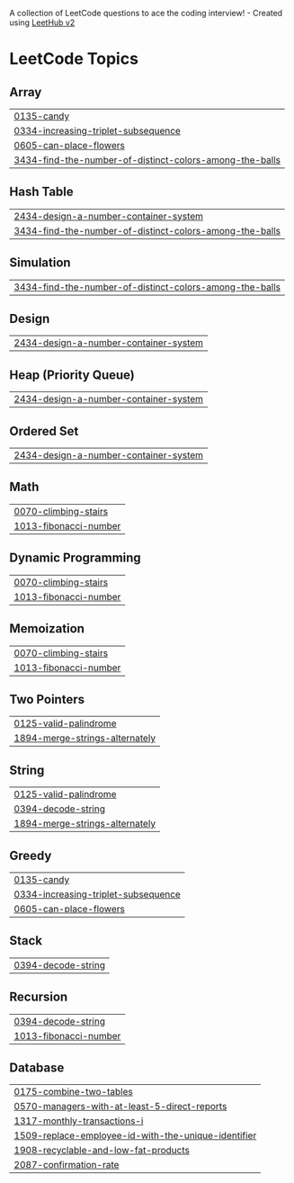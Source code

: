 A collection of LeetCode questions to ace the coding interview! - Created using [LeetHub v2](https://github.com/arunbhardwaj/LeetHub-2.0)
<!---LeetCode Topics Start-->
# LeetCode Topics
## Array
|  |
| ------- |
| [0135-candy](https://github.com/SukeertiramGS/LeetCode2/tree/master/0135-candy) |
| [0334-increasing-triplet-subsequence](https://github.com/SukeertiramGS/LeetCode2/tree/master/0334-increasing-triplet-subsequence) |
| [0605-can-place-flowers](https://github.com/SukeertiramGS/LeetCode2/tree/master/0605-can-place-flowers) |
| [3434-find-the-number-of-distinct-colors-among-the-balls](https://github.com/SukeertiramGS/LeetCode2/tree/master/3434-find-the-number-of-distinct-colors-among-the-balls) |
## Hash Table
|  |
| ------- |
| [2434-design-a-number-container-system](https://github.com/SukeertiramGS/LeetCode2/tree/master/2434-design-a-number-container-system) |
| [3434-find-the-number-of-distinct-colors-among-the-balls](https://github.com/SukeertiramGS/LeetCode2/tree/master/3434-find-the-number-of-distinct-colors-among-the-balls) |
## Simulation
|  |
| ------- |
| [3434-find-the-number-of-distinct-colors-among-the-balls](https://github.com/SukeertiramGS/LeetCode2/tree/master/3434-find-the-number-of-distinct-colors-among-the-balls) |
## Design
|  |
| ------- |
| [2434-design-a-number-container-system](https://github.com/SukeertiramGS/LeetCode2/tree/master/2434-design-a-number-container-system) |
## Heap (Priority Queue)
|  |
| ------- |
| [2434-design-a-number-container-system](https://github.com/SukeertiramGS/LeetCode2/tree/master/2434-design-a-number-container-system) |
## Ordered Set
|  |
| ------- |
| [2434-design-a-number-container-system](https://github.com/SukeertiramGS/LeetCode2/tree/master/2434-design-a-number-container-system) |
## Math
|  |
| ------- |
| [0070-climbing-stairs](https://github.com/SukeertiramGS/LeetCode2/tree/master/0070-climbing-stairs) |
| [1013-fibonacci-number](https://github.com/SukeertiramGS/LeetCode2/tree/master/1013-fibonacci-number) |
## Dynamic Programming
|  |
| ------- |
| [0070-climbing-stairs](https://github.com/SukeertiramGS/LeetCode2/tree/master/0070-climbing-stairs) |
| [1013-fibonacci-number](https://github.com/SukeertiramGS/LeetCode2/tree/master/1013-fibonacci-number) |
## Memoization
|  |
| ------- |
| [0070-climbing-stairs](https://github.com/SukeertiramGS/LeetCode2/tree/master/0070-climbing-stairs) |
| [1013-fibonacci-number](https://github.com/SukeertiramGS/LeetCode2/tree/master/1013-fibonacci-number) |
## Two Pointers
|  |
| ------- |
| [0125-valid-palindrome](https://github.com/SukeertiramGS/LeetCode2/tree/master/0125-valid-palindrome) |
| [1894-merge-strings-alternately](https://github.com/SukeertiramGS/LeetCode2/tree/master/1894-merge-strings-alternately) |
## String
|  |
| ------- |
| [0125-valid-palindrome](https://github.com/SukeertiramGS/LeetCode2/tree/master/0125-valid-palindrome) |
| [0394-decode-string](https://github.com/SukeertiramGS/LeetCode2/tree/master/0394-decode-string) |
| [1894-merge-strings-alternately](https://github.com/SukeertiramGS/LeetCode2/tree/master/1894-merge-strings-alternately) |
## Greedy
|  |
| ------- |
| [0135-candy](https://github.com/SukeertiramGS/LeetCode2/tree/master/0135-candy) |
| [0334-increasing-triplet-subsequence](https://github.com/SukeertiramGS/LeetCode2/tree/master/0334-increasing-triplet-subsequence) |
| [0605-can-place-flowers](https://github.com/SukeertiramGS/LeetCode2/tree/master/0605-can-place-flowers) |
## Stack
|  |
| ------- |
| [0394-decode-string](https://github.com/SukeertiramGS/LeetCode2/tree/master/0394-decode-string) |
## Recursion
|  |
| ------- |
| [0394-decode-string](https://github.com/SukeertiramGS/LeetCode2/tree/master/0394-decode-string) |
| [1013-fibonacci-number](https://github.com/SukeertiramGS/LeetCode2/tree/master/1013-fibonacci-number) |
## Database
|  |
| ------- |
| [0175-combine-two-tables](https://github.com/SukeertiramGS/LeetCode2/tree/master/0175-combine-two-tables) |
| [0570-managers-with-at-least-5-direct-reports](https://github.com/SukeertiramGS/LeetCode2/tree/master/0570-managers-with-at-least-5-direct-reports) |
| [1317-monthly-transactions-i](https://github.com/SukeertiramGS/LeetCode2/tree/master/1317-monthly-transactions-i) |
| [1509-replace-employee-id-with-the-unique-identifier](https://github.com/SukeertiramGS/LeetCode2/tree/master/1509-replace-employee-id-with-the-unique-identifier) |
| [1908-recyclable-and-low-fat-products](https://github.com/SukeertiramGS/LeetCode2/tree/master/1908-recyclable-and-low-fat-products) |
| [2087-confirmation-rate](https://github.com/SukeertiramGS/LeetCode2/tree/master/2087-confirmation-rate) |
<!---LeetCode Topics End-->